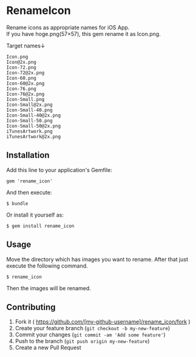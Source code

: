 # RenameIcon

Rename icons as appropriate names for iOS App.  
If you have hoge.png(57×57), this gem rename it as Icon.png.  
  
Target names↓  

```
Icon.png
Icon@2x.png
Icon-72.png
Icon-72@2x.png
Icon-60.png
Icon-60@2x.png
Icon-76.png
Icon-76@2x.png
Icon-Small.png
Icon-Small@2x.png
Icon-Small-40.png
Icon-Small-40@2x.png
Icon-Small-50.png
Icon-Small-50@2x.png
iTunesArtwork.png
iTunesArtwork@2x.png
```

## Installation

Add this line to your application's Gemfile:

    gem 'rename_icon'

And then execute:

    $ bundle

Or install it yourself as:

    $ gem install rename_icon

## Usage

Move the directory which has images you want to rename.
After that just execute the following command.

```
$ rename_icon
```

Then the images will be renamed.

## Contributing

1. Fork it ( https://github.com/[my-github-username]/rename_icon/fork )
2. Create your feature branch (`git checkout -b my-new-feature`)
3. Commit your changes (`git commit -am 'Add some feature'`)
4. Push to the branch (`git push origin my-new-feature`)
5. Create a new Pull Request
